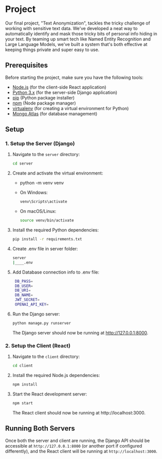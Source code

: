 # Project 
  Our final project, "Text Anonymization", tackles the tricky challenge of working with sensitive text data. We've developed a neat way to automatically identify and mask those tricky bits of personal info hiding in your text. By teaming up smart tech like Named Entity Recognition and Large Language Models, we've built a system that's both effective at keeping things private and super easy to use.


## Prerequisites

Before starting the project, make sure you have the following tools:

- [Node.js](https://nodejs.org/) (for the client-side React application)
- [Python 3.x](https://www.python.org/downloads/) (for the server-side Django application)
- [pip](https://pip.pypa.io/en/stable/) (Python package installer)
- [npm](https://www.npmjs.com/) (Node package manager)
- [virtualenv](https://virtualenv.pypa.io/en/latest/) (for creating a virtual environment for Python)
- [Mongo Atlas](https://www.mongodb.com/) (for database management)

## Setup

### 1. Setup the Server (Django)

1. Navigate to the `server` directory:
   ```bash
   cd server
   ```
2. Create and activate the virtual environment:
   * python -m venv venv

   * On Windows:
     ```bash
     venv\Scripts\activate
     ```
   * On macOS/Linux:
     ```bash
     source venv/bin/activate
     ```
3. Install the required Python dependencies:
   ```bash
   pip install -r requirements.txt
   ```
   
4. Create .env file in server folder: 
   ```bash
   server
   |____.env 
   ```
5. Add Database connection info to .env file:
   ```bash
    DB_PASS=
    DB_USER=
    DB_URI=
    DB_NAME=
    JWT_SECRET=
    OPENAI_API_KEY=
   ```
6. Run the Django server:
   ```bash
   python manage.py runserver
   ```
   The Django server should now be running at http://127.0.0.1:8000.

### 2. Setup the Client (React)

1. Navigate to the `client` directory:
   ```bash
   cd client
   ```
2. Install the required Node.js dependencies:
   ```bash
   npm install
   ```
3. Start the React development server:
   ```bash
   npm start
   ```
   The React client should now be running at http://localhost:3000.

## Running Both Servers

Once both the server and client are running, the Django API should be accessible at `http://127.0.0.1:8000` (or another port if configured differently), and the React client will be running at `http://localhost:3000`.
